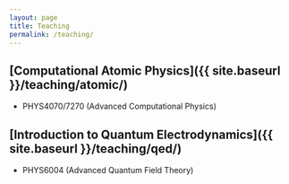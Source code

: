 ```yaml
---
layout: page
title: Teaching
permalink: /teaching/
---
```


## [Computational Atomic Physics]({{ site.baseurl }}/teaching/atomic/)
  * PHYS4070/7270 (Advanced Computational Physics)


## [Introduction to Quantum Electrodynamics]({{ site.baseurl }}/teaching/qed/)
  * PHYS6004 (Advanced Quantum Field Theory)
